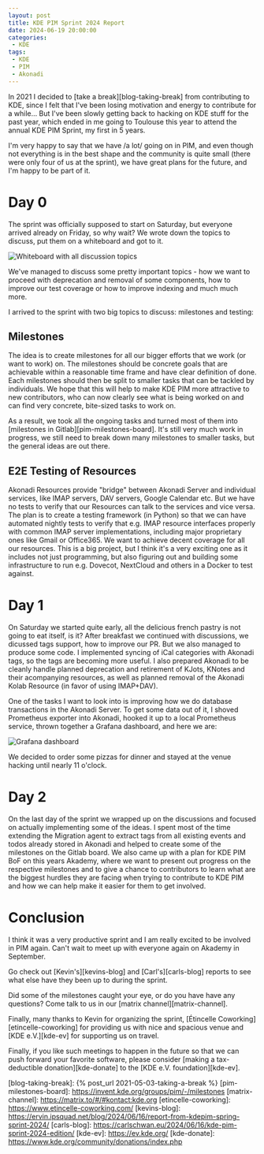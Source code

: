 ```yaml
---
layout: post
title: KDE PIM Sprint 2024 Report
date: 2024-06-19 20:00:00
categories:
 - KDE
tags:
 - KDE
 - PIM
 - Akonadi
---
```


In 2021 I decided to [take a break][blog-taking-break] from contributing to KDE,
since I felt that I've been losing motivation and energy to contribute for a while…
But I've been slowly getting back to hacking on KDE stuff for the past year, which
ended in me going to Toulouse this year to attend the annual KDE PIM Sprint, my
first in 5 years.

I'm very happy to say that we have /a lot/ going on in PIM, and even though not
everything is in the best shape and the community is quite small (there were only
four of us at the sprint), we have great plans for the future, and I'm happy to be
part of it.

# Day 0

The sprint was officially supposed to start on Saturday, but everyone arrived already
on Friday, so why wait? We wrote down the topics to discuss, put them on a whiteboard
and got to it.

![Whiteboard with all discussion topics](2024-06-19-kde-pim-sprint-2024-report/whiteboard.png)

We've managed to discuss some pretty important topics - how we want to proceed with
deprecation and removal of some components, how to improve our test coverage or how
to improve indexing and much much more.

I arrived to the sprint with two big topics to discuss: milestones and testing:

## Milestones

The idea is to create milestones for all our bigger efforts that we work (or want
to work) on. The milestones should be concrete goals that are achievable within a
reasonable time frame and have clear definition of done. Each milestones should then
be split to smaller tasks that can be tackled by individuals. We hope that this
will help to make KDE PIM more attractive to new contributors, who can now clearly
see what is being worked on and can find very concrete, bite-sized tasks to work
on.

As a result, we took all the ongoing tasks and turned most of them into
[milestones in Gitlab][pim-milestones-board]. It's still very much work in progress,
we still need to break down many milestones to smaller tasks, but the general ideas
are out there.


## E2E Testing of Resources

Akonadi Resources provide "bridge" between Akonadi Server and individual services,
like IMAP servers, DAV servers, Google Calendar etc. But we have no tests to verify
that our Resources can talk to the services and vice versa. The plan is to create
a testing framework (in Python) so that we can have automated nightly tests to
verify that e.g. IMAP resource interfaces properly with common IMAP server
implementations, including major proprietary ones like Gmail or Office365. We want
to achieve decent coverage for all our resources. This is a big project, but I think
it's a very exciting one as it includes not just programming, but also figuring out
and building some infrastructure to run e.g. Dovecot, NextCloud and others in
a Docker to test against.

# Day 1

On Saturday we started quite early, all the delicious french pastry is not going to
eat itself, is it? After breakfast we continued with discussions, we dicussed tags
support, how to improve our PR. But we also managed  to produce some code. I
implemented syncing of iCal categories with Akonadi tags, so the tags are becoming
more useful. I also prepared Akonadi to be cleanly handle planned deprecation and
retirement of KJots, KNotes and their acompanying resources, as well as planned
removal of the Akonadi Kolab Resource (in favor of using IMAP+DAV).

One of the tasks I want to look into is improving how we do database transactions in
the Akonadi Server. To get some data out of it, I shoved Prometheus exporter into 
Akonadi, hooked it up to a local Prometheus service, thrown together a Grafana 
dashboard, and here we are:

![Grafana dashboard](2024-06-19-kde-pim-sprint-2024-report/grafana.png)

We decided to order some pizzas for dinner and stayed at the venue hacking until
nearly 11 o'clock.

# Day 2

On the last day of the sprint we wrapped up on the discussions and focused on actually
implementing some of the ideas. I spent most of the time extending the Migration agent
to extract tags from all existing events and todos already stored in Akonadi and helped
to create some of the milestones on the Gitlab board. We also came up with a plan for
KDE PIM BoF on this years Akademy, where we want to present out progress on the
respective milestones and to give a chance to contributors to learn what are the biggest
hurdles they are facing when trying to contribute to KDE PIM and how we can help make
it easier for them to get involved.

# Conclusion

I think it was a very productive sprint and I am really excited to be involved in PIM
again. Can't wait to meet up with everyone again on Akademy in September.

Go check out [Kevin's][kevins-blog] and [Carl's][carls-blog] reports to see what else
have they been up to during the sprint.

Did some of the milestones caught your eye, or do you have have any questions? Come
talk to us in our [matrix channel][matrix-channel]. 

Finally, many thanks to Kevin for organizing the sprint,
[Étincelle Coworking][etincelle-coworking] for providing us with nice and spacious
venue and [KDE e.V.][kde-ev] for supporting us on travel.

Finally, if you like such meetings to happen in the future so that we can push forward
your favorite software, please consider [making a tax-deductible donation][kde-donate]
to the [KDE e.V. foundation][kde-ev].


[blog-taking-break]: {% post_url 2021-05-03-taking-a-break %}
[pim-milestones-board]: https://invent.kde.org/groups/pim/-/milestones
[matrix-channel]: https://matrix.to/#/#kontact:kde.org
[etincelle-coworking]: https://www.etincelle-coworking.com/
[kevins-blog]: https://ervin.ipsquad.net/blog/2024/06/16/report-from-kdepim-spring-sprint-2024/
[carls-blog]: https://carlschwan.eu/2024/06/16/kde-pim-sprint-2024-edition/
[kde-ev]: https://ev.kde.org/
[kde-donate]: https://www.kde.org/community/donations/index.php
